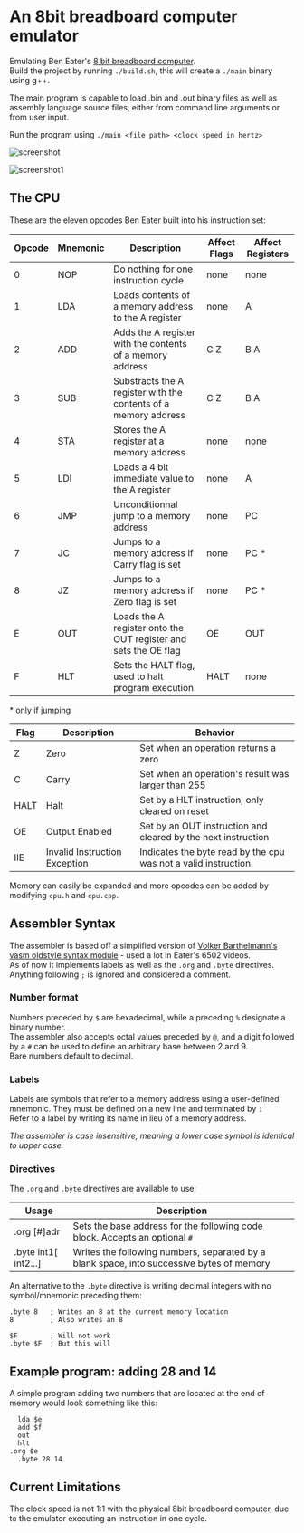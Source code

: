# An 8bit breadboard computer emulator
Emulating Ben Eater's [8 bit breadboard computer](https://youtube.com/playlist?list=PLowKtXNTBypGqImE405J2565dvjafglHU&feature=shared).<br>
Build the project by running `./build.sh`, this will create a `./main` binary using g++.

The main program is capable to load .bin and .out binary files as well as assembly language source files, either from command line arguments or from user input.

Run the program using `./main <file path> <clock speed in hertz>`

![screenshot](https://github.com/minMelody/Breadboard8/blob/main/screenshot.png)

![screenshot1](https://github.com/minMelody/Breadboard8/blob/main/screenshot1.png)

## The CPU
These are the eleven opcodes Ben Eater built into his instruction set:

| Opcode | Mnemonic | Description                                                     | Affect Flags | Affect Registers |
|--------|----------|-----------------------------------------------------------------|--------------|------------------|
| 0      | NOP      | Do nothing for one instruction cycle                            | none         | none             |
| 1      | LDA      | Loads contents of a memory address to the A register            | none         | A                |
| 2      | ADD      | Adds the A register with the contents of a memory address       | C Z          | B A              |
| 3      | SUB      | Substracts the A register with the contents of a memory address | C Z          | B A              |
| 4      | STA      | Stores the A register at a memory address                       | none         | none             |
| 5      | LDI      | Loads a 4 bit immediate value to the A register                 | none         | A                |
| 6      | JMP      | Unconditionnal jump to a memory address                         | none         | PC               |
| 7      | JC       | Jumps to a memory address if Carry flag is set                  | none         | PC *             |
| 8      | JZ       | Jumps to a memory address if Zero flag is set                   | none         | PC *             |
| E      | OUT      | Loads the A register onto the OUT register and sets the OE flag | OE           | OUT              |
| F      | HLT      | Sets the HALT flag, used to halt program execution              | HALT         | none             |

\* only if jumping

| Flag | Description                   | Behavior
|------|-------------------------------|------------
| Z    | Zero                          | Set when an operation returns a zero
| C    | Carry                         | Set when an operation's result was larger than 255
| HALT | Halt                          | Set by a HLT instruction, only cleared on reset
| OE   | Output Enabled                | Set by an OUT instruction and cleared by the next instruction
| IIE  | Invalid Instruction Exception | Indicates the byte read by the cpu was not a valid instruction

Memory can easily be expanded and more opcodes can be added by modifying `cpu.h` and `cpu.cpp`.

## Assembler Syntax
The assembler is based off a simplified version of [Volker Barthelmann's vasm oldstyle syntax module](http://www.ibaug.de/vasm/doc/vasm.pdf#43) - used a lot in Eater's 6502 videos.<br>
As of now it implements labels as well as the `.org` and `.byte` directives.<br>
Anything following `;` is ignored and considered a comment.

### Number format
Numbers preceded by `$` are hexadecimal, while a preceding `%` designate a binary number.<br>
The assembler also accepts octal values preceded by `@`, and a digit followed by a `#` can be used to define an arbitrary base between 2 and 9.<br>
Bare numbers default to decimal.

### Labels
Labels are symbols that refer to a memory address using a user-defined mnemonic. They must be defined on a new line and terminated by `:`<br>
Refer to a label by writing its name in lieu of a memory address.

*The assembler is case insensitive, meaning a lower case symbol is identical to upper case.*

### Directives
The `.org` and `.byte` directives are available to use:

|            Usage           | Description
|----------------------------|--------------
| .org [#]adr                | Sets the base address for the following code block. Accepts an optional `#`
| .byte int1[ int2...]       | Writes the following numbers, separated by a blank space, into successive bytes of memory

An alternative to the `.byte` directive is writing decimal integers with no symbol/mnemonic preceding them:
```
.byte 8   ; Writes an 8 at the current memory location
8         ; Also writes an 8

$F        ; Will not work
.byte $F  ; But this will
```

## Example program: adding 28 and 14
A simple program adding two numbers that are located at the end of memory would look something like this:
```
  lda $e
  add $f
  out
  hlt
.org $e
  .byte 28 14
```

## Current Limitations
The clock speed is not 1:1 with the physical 8bit breadboard computer, due to the emulator executing an instruction in one cycle.
